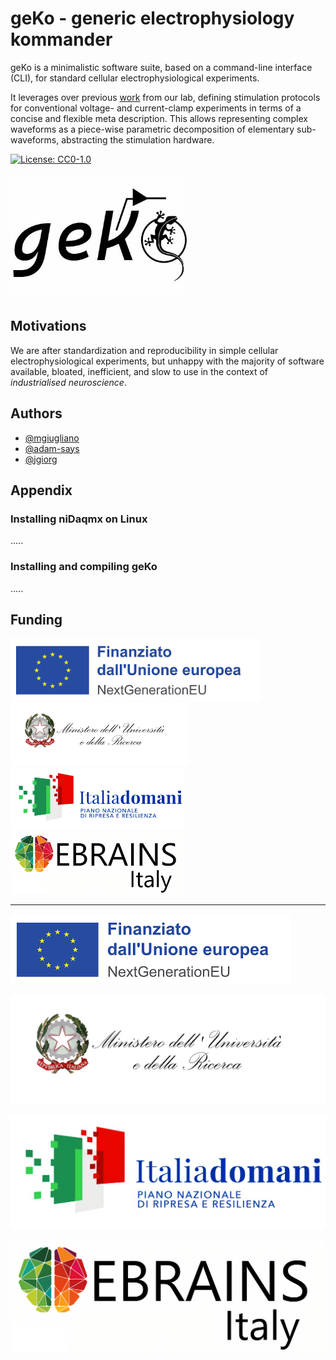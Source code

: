 
# geKo - generic electrophysiology kommander

geKo is a minimalistic software suite, based on a command-line interface (CLI), for standard cellular electrophysiological experiments.

It leverages over previous [work](https://www.sciencedirect.com/science/article/abs/pii/S0165027014001198) from our lab, defining stimulation protocols for conventional voltage- and current-clamp experiments in terms of a concise and flexible meta description. This allows representing complex waveforms as a piece-wise parametric decomposition of elementary sub-waveforms, abstracting the stimulation hardware. 


[![License: CC0-1.0](https://img.shields.io/badge/License-CC0_1.0-lightgrey.svg)](http://creativecommons.org/publicdomain/zero/1.0/)

<img src="/img/logo.jpg?raw=true" alt="geKo logo" height="200px">

## Motivations

We are after standardization and reproducibility in simple cellular electrophysiological experiments, but unhappy with the majority of software available, bloated, inefficient, and slow to use in the context of *industrialised neuroscience*.


## Authors

- [@mgiugliano](https://www.github.com/mgiugliano)
- [@adam-says](https://github.com/adam-says)
- [@jgiorg](https://github.com/jgiorg)


## Appendix

### Installing niDaqmx on Linux
.....

### Installing and compiling geKo
.....


## Funding

<img src="/img/EU.png?raw=true" alt="EU logo" height="100px">
<img src="/img/MUR.jpg?raw=true" alt="MUR logo" height="100px">
<img src="/img/PNRR.jpg?raw=true" alt="PNRR logo" height="100px">
<img src="/img/eBRAINSItaly.jpg?raw=true" alt="eBRAINS-Italy logo" height="100px">

--------
![NextGenerationEU](/img/EU.png?raw=true "EU funding logo")

![MUR](/img/MUR.jpg?raw=true "MUR logo")

![PNRR](/img/PNRR.jpg?raw=true "PNRR logo")

![eBRAINS-Italy](/img/eBRAINSItaly.jpg "eBRAINS-Italy logo")
